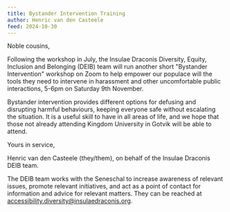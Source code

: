 ```yaml
---
title: Bystander Intervention Training
author: Henric van den Casteele
feed: 2024-10-30
---
```


Noble cousins,

Following the workshop in July, the Insulae Draconis Diversity, Equity, Inclusion and Belonging (DEIB) team will run another short "Bystander Intervention" workshop on Zoom to help empower our populace will the tools they need to intervene in harassment and other uncomfortable public interactions, 5-6pm on Saturday 9th November.

Bystander intervention provides different options for defusing and disrupting harmful behaviours, keeping everyone safe without escalating the situation. It is a useful skill to have in all areas of life, and we hope that those not already attending Kingdom University in Gotvik will be able to attend.

Yours in service,

Henric van den Casteele (they/them), on behalf of the Insulae Draconis DEIB team.

The DEIB team works with the Seneschal to increase awareness of relevant issues, promote relevant initiatives, and act as a point of contact for information and advice for relevant matters. They can be reached at [accessibility.diversity@insulaedraconis.org](mailto:accessibility.diversity@insulaedraconis.org).